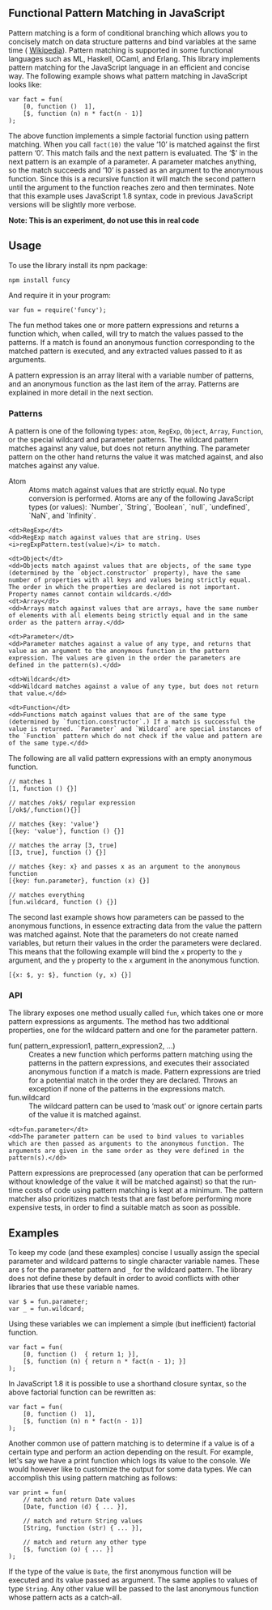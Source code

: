## Functional Pattern Matching in JavaScript

Pattern matching is a form of conditional branching which allows you to concisely match on data structure patterns and bind variables at the same time ( [Wikipedia](http://en.wikipedia.org/wiki/Conditional_statement#Pattern_matching)). Pattern matching is supported in some functional languages such as ML, Haskell, OCaml, and Erlang. This library implements pattern matching for the JavaScript language in an efficient and concise way. The following example shows what pattern matching in JavaScript looks like:

    var fact = fun(
        [0, function ()  1],
        [$, function (n) n * fact(n - 1)]
    );

The above function implements a simple factorial function using pattern matching. When you call `fact(10)` the value ‘10’ is matched against the first pattern ‘0’. This match fails and the next pattern is evaluated. The ‘$’ in the next pattern is an example of a parameter. A parameter matches anything, so the match succeeds and ‘10’ is passed as an argument to the anonymous function. Since this is a recursive function it will match the second pattern until the argument to the function reaches zero and then terminates. Note that this example uses JavaScript 1.8 syntax, code in previous JavaScript versions will be slightly more verbose.

**Note: This is an experiment, do not use this in real code**

## Usage

To use the library install its npm package:

    npm install funcy

And require it in your program:

    var fun = require('funcy');

The fun method takes one or more pattern expressions and returns a function which, when called, will try to match the values passed to the patterns. If a match is found an anonymous function corresponding to the matched pattern is executed, and any extracted values passed to it as arguments.

A pattern expression is an array literal with a variable number of patterns, and an anonymous function as the last item of the array. Patterns are explained in more detail in the next section.

### Patterns

A pattern is one of the following types: `atom`, `RegExp`, `Object`, `Array`, `Function`, or the special wildcard and parameter patterns. The wildcard pattern matches against any value, but does not return anything. The parameter pattern on the other hand returns the value it was matched against, and also matches against any value.

<dl>
    <dt>Atom</dt>
    <dd>Atoms match against values that are strictly equal. No type conversion is performed. Atoms are any of the following JavaScript types (or values): `Number`, `String`, `Boolean`, `null`, `undefined`, `NaN`, and `Infinity`.</dd>
    
    <dt>RegExp</dt>
    <dd>RegExp match against values that are string. Uses <i>regExpPattern.test(value)</i> to match. 

    <dt>Object</dt>
    <dd>Objects match against values that are objects, of the same type (determined by the `object.constructor` property), have the same number of properties with all keys and values being strictly equal. The order in which the properties are declared is not important. Property names cannot contain wildcards.</dd>
    <dt>Array</dt>
    <dd>Arrays match against values that are arrays, have the same number of elements with all elements being strictly equal and in the same order as the pattern array.</dd>
    
    <dt>Parameter</dt>
    <dd>Parameter matches against a value of any type, and returns that value as an argument to the anonymous function in the pattern expression. The values are given in the order the parameters are defined in the pattern(s).</dd>
    
    <dt>Wildcard</dt>
    <dd>Wildcard matches against a value of any type, but does not return that value.</dd>
    
    <dt>Function</dt>
    <dd>Functions match against values that are of the same type (determined by `function.constructor`.) If a match is successful the value is returned. `Parameter` and `Wildcard` are special instances of the `Function` pattern which do not check if the value and pattern are of the same type.</dd>
</dl>

The following are all valid pattern expressions with an empty anonymous function.

    // matches 1
    [1, function () {}]
    
    // matches /ok$/ regular expression
    [/ok$/,function(){}]

    // matches {key: 'value'}
    [{key: 'value'}, function () {}]
    
    // matches the array [3, true]
    [[3, true], function () {}]
    
    // matches {key: x} and passes x as an argument to the anonymous function
    [{key: fun.parameter}, function (x) {}]
    
    // matches everything
    [fun.wildcard, function () {}]

The second last example shows how parameters can be passed to the anonymous functions, in essence extracting data from the value the pattern was matched against. Note that the parameters do not create named variables, but return their values in the order the parameters were declared. This means that the following example will bind the `x` property to the `y` argument, and the `y` property to the `x` argument in the anonymous function.

    [{x: $, y: $}, function (y, x) {}]

### API

The library exposes one method usually called `fun`, which takes one or more pattern expressions as arguments. The method has two additional properties, one for the wildcard pattern and one for the parameter pattern.

<dl>
    <dt>fun( pattern_expression1, pattern_expression2, ...)</dt>
    <dd>Creates a new function which performs pattern matching using the patterns in the pattern expressions, and executes their associated anonymous function if a match is made. Pattern expressions are tried for a potential match in the order they are declared. Throws an exception if none of the patterns in the expressions match.
</dd>
    <dt>fun.wildcard</dt>
    <dd>The wildcard pattern can be used to ‘mask out’ or ignore certain parts of the value it is matched against.</dd>

    <dt>fun.parameter</dt>
    <dd>The parameter pattern can be used to bind values to variables which are then passed as arguments to the anonymous function. The arguments are given in the same order as they were defined in the pattern(s).</dd>
</dl>

Pattern expressions are preprocessed (any operation that can be performed without knowledge of the value it will be matched against) so that the run-time costs of code using pattern matching is kept at a minimum. The pattern matcher also prioritizes match tests that are fast before performing more expensive tests, in order to find a suitable match as soon as possible.

## Examples

To keep my code (and these examples) concise I usually assign the special parameter and wildcard patterns to single character variable names. These are `$` for the parameter pattern and `_` for the wildcard pattern. The library does not define these by default in order to avoid conflicts with other libraries that use these variable names.

    var $ = fun.parameter;
    var _ = fun.wildcard;

Using these variables we can implement a simple (but inefficient) factorial function.

    var fact = fun(
        [0, function ()  { return 1; }],
        [$, function (n) { return n * fact(n - 1); }]
    );

In JavaScript 1.8 it is possible to use a shorthand closure syntax, so the above factorial function can be rewritten as:

    var fact = fun(
        [0, function ()  1],
        [$, function (n) n * fact(n - 1)]
    );

Another common use of pattern matching is to determine if a value is of a certain type and perform an action depending on the result. For example, let's say we have a print function which logs its value to the console. We would however like to customize the output for some data types. We can accomplish this using pattern matching as follows:

    var print = fun(
        // match and return Date values
        [Date, function (d) { ... }],
    
        // match and return String values
        [String, function (str) { ... }],
    
        // match and return any other type
        [$, function (o) { ... }]
    );

If the type of the value is `Date`, the first anonymous function will be executed and its value passed as argument. The same applies to values of type `String`. Any other value will be passed to the last anonymous function whose pattern acts as a catch-all.